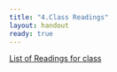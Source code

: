 ```yaml
---
title: "4.Class Readings"
layout: handout
ready: true
---
```

<a href="http://cs.ucsb.edu/~zmatni/cs64s18/documentation/handouts/" target="_blank">List of Readings for class</a>


